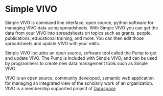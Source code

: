 # Simple VIVO

Simple VIVO is command line interface, open source, python software for managing VIVO data using spreadsheets.  With Simple VIVO you can get the data from your VIVO into spreadsheets on topics such as grants, people, publications, educational training, and 
more.  You can then edit those spreadsheets and update VIVO with your edits.

Simple VIVO includes an open source, software tool called the Pump to get and update VIVO. The Pump is included with Simple VIVO, and can be used by  programmers to create new data management tools such as Simple VIVO.

VIVO is an open source, community developed, semantic web application for managing an integrated view of the 
scholarly work of an organization. VIVO is a membership supported project of [Duraspace](http://duraspace.org)
